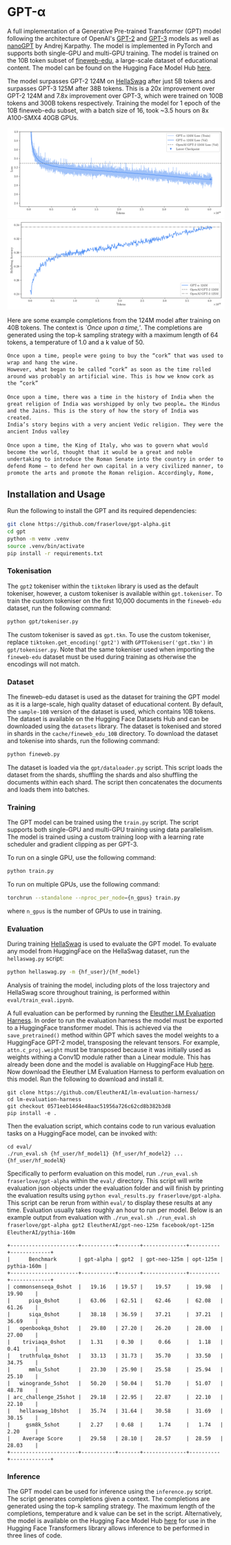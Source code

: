 # GPT-α
A full implementation of a Generative Pre-trained Transformer (GPT) model following the architecture of OpenAI's [GPT-2](https://cdn.openai.com/better-language-models/language_models_are_unsupervised_multitask_learners.pdf) and [GPT-3](https://arxiv.org/abs/2005.14165) models as well as [nanoGPT](https://github.com/karpathy/nanoGPT) by Andrej Karpathy. The model is implemented in PyTorch and supports both single-GPU and multi-GPU training. The model is trained on the 10B token subset of [fineweb-edu](https://arxiv.org/pdf/2406.17557), a large-scale dataset of educational content. The model can be found on the Hugging Face Model Hub [here](https://huggingface.co/fraserlove/gpt-alpha).

The model surpasses GPT-2 124M on [HellaSwag](https://arxiv.org/pdf/1905.07830) after just 5B tokens and surpasses GPT-3 125M after 38B tokens. This is a 20x improvement over GPT-2 124M and 7.8x improvement over GPT-3, which were trained on 100B tokens and 300B tokens respectively. Training the model for 1 epoch of the 10B fineweb-edu subset, with a batch size of 16, took ~3.5 hours on 8x A100-SMX4 40GB GPUs.

![Alt text](assets/124M_loss.png)
![Alt text](assets/124M_hs.png)

Here are some example completions from the 124M model after training on 40B tokens. The context is *`Once upon a time,'*. The completions are generated using the top-k sampling strategy with a maximum length of 64 tokens, a temperature of 1.0 and a k value of 50.

```
Once upon a time, people were going to buy the “cork” that was used to wrap and hang the wine.
However, what began to be called “cork” as soon as the time rolled around was probably an artificial wine. This is how we know cork as the “cork”

Once upon a time, there was a time in the history of India when the great religion of India was worshipped by only two people… the Hindus and the Jains. This is the story of how the story of India was created.
India’s story begins with a very ancient Vedic religion. They were the ancient Indus valley

Once upon a time, the King of Italy, who was to govern what would become the world, thought that it would be a great and noble undertaking to introduce the Roman Senate into the country in order to defend Rome — to defend her own capital in a very civilized manner, to promote the arts and promote the Roman religion. Accordingly, Rome,
```

## Installation and Usage
Run the following to install the GPT and its required dependencies:
```bash
git clone https://github.com/fraserlove/gpt-alpha.git
cd gpt
python -m venv .venv
source .venv/bin/activate
pip install -r requirements.txt
```

### Tokenisation
The `gpt2` tokeniser within the `tiktoken` library is used as the default tokeniser, however, a custom tokeniser is available within `gpt.tokeniser`. To train the custom tokeniser on the first 10,000 documents in the `fineweb-edu` dataset, run the following command:
```bash
python gpt/tokeniser.py
```
The custom tokeniser is saved as `gpt.tkn`. To use the custom tokeniser, replace `tiktoken.get_encoding('gpt2')` with `GPTTokeniser('gpt.tkn')` in `gpt/tokeniser.py`.
Note that the same tokeniser used when importing the `fineweb-edu` dataset must be used during training as otherwise the encodings will not match.

### Dataset
The fineweb-edu dataset is used as the dataset for training the GPT model as it is a large-scale, high quality dataset of educational content. By default, the `sample-10B` version of the dataset is used, which contains 10B tokens. The dataset is available on the Hugging Face Datasets Hub and can be downloaded using the `datasets` library. The dataset is tokenised and stored in shards in the `cache/fineweb_edu_10B` directory. To download the dataset and tokenise into shards, run the following command:
```bash
python fineweb.py
```
The dataset is loaded via the `gpt/dataloader.py` script. This script loads the dataset from the shards, shuffling the shards and also shuffling the documents within each shard. The script then concatenates the documents and loads them into batches.

### Training
The GPT model can be trained using the `train.py` script. The script supports both single-GPU and multi-GPU training using data parallelism. The model is trained using a custom training loop with a learning rate scheduler and gradient clipping as per GPT-3.

To run on a single GPU, use the following command:
```bash
python train.py
```

To run on multiple GPUs, use the following command:
```bash
torchrun --standalone --nproc_per_node={n_gpus} train.py
```
where `n_gpus` is the number of GPUs to use in training.

### Evaluation
During training [HellaSwag](https://arxiv.org/pdf/1905.07830) is used to evaluate the GPT model. To evaluate any model from HuggingFace on the HellaSwag dataset, run the `hellaswag.py` script:
```bash
python hellaswag.py -m {hf_user}/{hf_model}
```
Analysis of training the model, including plots of the loss trajectory and HellaSwag score throughout training, is performed
within `eval/train_eval.ipynb`.

A full evaluation can be performed by running the [Eleuther LM Evaluation Harness](https://github.com/EleutherAI/lm-evaluation-harness). In order to run the evaluation harness the model must be exported to a HuggingFace transformer model. This is achieved via the `save_pretrained()` method within GPT which saves the model weights to a HuggingFace GPT-2 model, transposing the relevant tensors. For example, `attn.c_proj.weight` must be transposed because it was initially used as weights withing a Conv1D module rather than a Linear module. This has already been done and the model is avaliable on HuggingFace Hub [here](https://huggingface.co/fraserlove/gpt-alpha). Now download the Eleuther LM Evaluation Harness to perform evaluation on this model. Run the following to download and install it.
```
git clone https://github.com/EleutherAI/lm-evaluation-harness/
cd lm-evaluation-harness
git checkout 0571eeb14d4e48aac51956a726c62cd8b382b3d8
pip install -e .
```
Then the evaluation script, which contains code to run various evaluation tasks on a HuggingFace model, can be invoked with:
```
cd eval/
./run_eval.sh {hf_user/hf_model1} {hf_user/hf_model2} ... {hf_user/hf_modelN}
```
Specifically to perform evaluation on this model, run `./run_eval.sh fraserlove/gpt-alpha` within the `eval/` directory. This script will write evaluation json objects under the evaluation folder and will finish by printing the evaluation results using `python eval_results.py fraserlove/gpt-alpha`. This script can be rerun from within `eval/` to display these results at any time. Evaluation usually takes roughly an hour to run per model. Below is an example output from evaluation with `./run_eval.sh ./run_eval.sh fraserlove/gpt-alpha gpt2 EleutherAI/gpt-neo-125m facebook/opt-125m EleutherAI/pythia-160m`


```
+----------------------+-----------+-------+--------------+----------+-------------+
|      Benchmark       | gpt-alpha | gpt2  | gpt-neo-125m | opt-125m | pythia-160m |
+----------------------+-----------+-------+--------------+----------+-------------+
| commonsenseqa_0shot  |   19.16   | 19.57 |    19.57     |  19.98   |    19.90    |
|      piqa_0shot      |   63.06   | 62.51 |    62.46     |  62.08   |    61.26    |
|      siqa_0shot      |   38.18   | 36.59 |    37.21     |  37.21   |    36.69    |
|   openbookqa_0shot   |   29.80   | 27.20 |    26.20     |  28.00   |    27.00    |
|    triviaqa_0shot    |   1.31    | 0.30  |     0.66     |   1.18   |    0.41     |
|   truthfulqa_0shot   |   33.13   | 31.73 |    35.70     |  33.50   |    34.75    |
|      mmlu_5shot      |   23.30   | 25.90 |    25.58     |  25.94   |    25.10    |
|   winogrande_5shot   |   50.20   | 50.04 |    51.70     |  51.07   |    48.78    |
| arc_challenge_25shot |   29.18   | 22.95 |    22.87     |  22.10   |    22.10    |
|   hellaswag_10shot   |   35.74   | 31.64 |    30.58     |  31.69   |    30.15    |
|     gsm8k_5shot      |   2.27    | 0.68  |     1.74     |   1.74   |    2.20     |
|    Average Score     |   29.58   | 28.10 |    28.57     |  28.59   |    28.03    |
+----------------------+-----------+-------+--------------+----------+-------------+
```

### Inference
The GPT model can be used for inference using the `inference.py` script. The script generates completions given a context. The completions are generated using the top-k sampling strategy. The maximum length of the completions, temperature and k value can be set in the script. Alternatively, the model is available on the Hugging Face Model Hub [here](https://huggingface.co/fraserlove/gpt-alpha) for use in the Hugging Face Transformers library allows inference to be performed in three lines of code.
